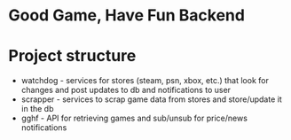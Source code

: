 # Good Game, Have Fun Backend

# Project structure
- watchdog - services for stores (steam, psn, xbox, etc.) that look for changes and post updates to db and notifications to user
- scrapper - services to scrap game data from stores and store/update it in the db
- gghf - API for retrieving games and sub/unsub for price/news notifications